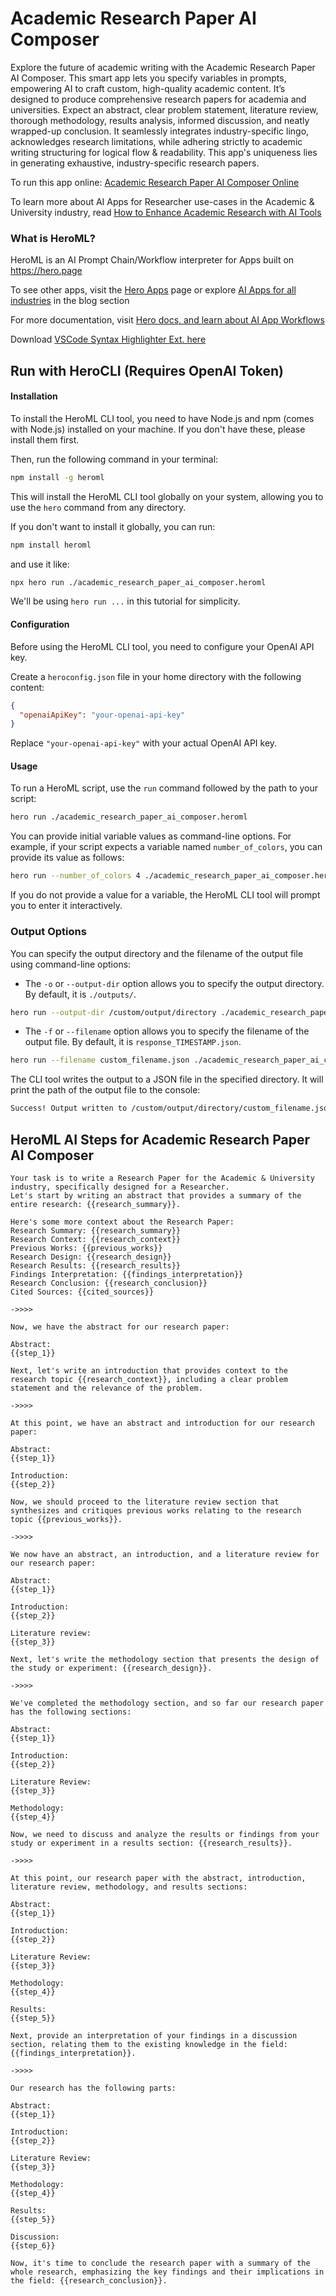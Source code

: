 # Academic Research Paper AI Composer

Explore the future of academic writing with the Academic Research Paper AI Composer. This smart app lets you specify variables in prompts, empowering AI to craft custom, high-quality academic content. It’s designed to produce comprehensive research papers for academia and universities. Expect an abstract, clear problem statement, literature review, thorough methodology, results analysis, informed discussion, and neatly wrapped-up conclusion. It seamlessly integrates industry-specific lingo, acknowledges research limitations, while adhering strictly to academic writing structuring for logical flow & readability. This app's uniqueness lies in generating exhaustive, industry-specific research papers.

To run this app online: [Academic Research Paper AI Composer Online](https://hero.page/app/academic-research-paper-ai-composer-ai-powered-comprehensive-academic-author/L1yrKmPBPPsRiI8vjroO)

To learn more about AI Apps for Researcher use-cases in the Academic & University industry, read [How to Enhance Academic Research with AI Tools](https://hero.page/blog/academic-and-university/researcher/how-to-enhance-academic-research-with-ai-tools/170699)

### What is HeroML?
HeroML is an AI Prompt Chain/Workflow interpreter for Apps built on https://hero.page 

To see other apps, visit the [Hero Apps](https://hero.page/apps) page or explore [AI Apps for all industries](https://hero.page/blog) in the blog section

For more documentation, visit [Hero docs, and learn about AI App Workflows](https://hero.page/tutorials/introduction-to-heroml)

Download [VSCode Syntax Highlighter Ext. here](https://marketplace.visualstudio.com/items?itemName=hero-page.heroml)

## Run with HeroCLI (Requires OpenAI Token)

#### Installation

To install the HeroML CLI tool, you need to have Node.js and npm (comes with Node.js) installed on your machine. If you don't have these, please install them first. 

Then, run the following command in your terminal:

```bash
npm install -g heroml
```

This will install the HeroML CLI tool globally on your system, allowing you to use the `hero` command from any directory.

If you don't want to install it globally, you can run:

```bash
npm install heroml
```

and use it like:

```bash
npx hero run ./academic_research_paper_ai_composer.heroml
```

We'll be using `hero run ...` in this tutorial for simplicity.

#### Configuration

Before using the HeroML CLI tool, you need to configure your OpenAI API key. 

Create a `heroconfig.json` file in your home directory with the following content:

```json
{
  "openaiApiKey": "your-openai-api-key"
}
```

Replace `"your-openai-api-key"` with your actual OpenAI API key.

#### Usage

To run a HeroML script, use the `run` command followed by the path to your script:

```bash
hero run ./academic_research_paper_ai_composer.heroml
```

You can provide initial variable values as command-line options. For example, if your script expects a variable named `number_of_colors`, you can provide its value as follows:

```bash
hero run --number_of_colors 4 ./academic_research_paper_ai_composer.heroml
```

If you do not provide a value for a variable, the HeroML CLI tool will prompt you to enter it interactively.

### Output Options

You can specify the output directory and the filename of the output file using command-line options:

- The `-o` or `--output-dir` option allows you to specify the output directory. By default, it is `./outputs/`.

```bash
hero run --output-dir /custom/output/directory ./academic_research_paper_ai_composer.heroml
```

- The `-f` or `--filename` option allows you to specify the filename of the output file. By default, it is `response_TIMESTAMP.json`.

```bash
hero run --filename custom_filename.json ./academic_research_paper_ai_composer.heroml
```

The CLI tool writes the output to a JSON file in the specified directory. It will print the path of the output file to the console:

```bash
Success! Output written to /custom/output/directory/custom_filename.json
```


## HeroML AI Steps for Academic Research Paper AI Composer
```
Your task is to write a Research Paper for the Academic & University industry, specifically designed for a Researcher. 
Let's start by writing an abstract that provides a summary of the entire research: {{research_summary}}.

Here's some more context about the Research Paper:
Research Summary: {{research_summary}}
Research Context: {{research_context}}
Previous Works: {{previous_works}}
Research Design: {{research_design}}
Research Results: {{research_results}}
Findings Interpretation: {{findings_interpretation}}
Research Conclusion: {{research_conclusion}}
Cited Sources: {{cited_sources}}

->>>>

Now, we have the abstract for our research paper:

Abstract:
{{step_1}}

Next, let's write an introduction that provides context to the research topic {{research_context}}, including a clear problem statement and the relevance of the problem.

->>>>

At this point, we have an abstract and introduction for our research paper:

Abstract:
{{step_1}}

Introduction:
{{step_2}}

Now, we should proceed to the literature review section that synthesizes and critiques previous works relating to the research topic {{previous_works}}.

->>>>

We now have an abstract, an introduction, and a literature review for our research paper:

Abstract:
{{step_1}}

Introduction:
{{step_2}}

Literature review:
{{step_3}}

Next, let's write the methodology section that presents the design of the study or experiment: {{research_design}}.

->>>>

We've completed the methodology section, and so far our research paper has the following sections:

Abstract:
{{step_1}}

Introduction:
{{step_2}}

Literature Review:
{{step_3}}

Methodology:
{{step_4}}

Now, we need to discuss and analyze the results or findings from your study or experiment in a results section: {{research_results}}.

->>>>

At this point, our research paper with the abstract, introduction, literature review, methodology, and results sections:

Abstract:
{{step_1}}

Introduction:
{{step_2}}

Literature Review:
{{step_3}}

Methodology:
{{step_4}}

Results:
{{step_5}}

Next, provide an interpretation of your findings in a discussion section, relating them to the existing knowledge in the field: {{findings_interpretation}}.

->>>>

Our research has the following parts:

Abstract:
{{step_1}}

Introduction:
{{step_2}}

Literature Review:
{{step_3}}

Methodology:
{{step_4}}

Results:
{{step_5}}

Discussion:
{{step_6}}

Now, it's time to conclude the research paper with a summary of the whole research, emphasizing the key findings and their implications in the field: {{research_conclusion}}.


```


